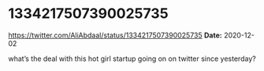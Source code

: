 # 1334217507390025735
https://twitter.com/AliAbdaal/status/1334217507390025735
**Date:** 2020-12-02

what’s the deal with this hot girl startup going on on twitter since yesterday?
